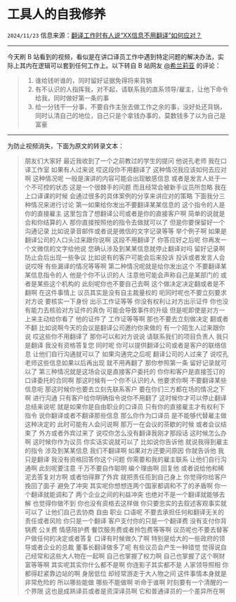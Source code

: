 # 工具人的自我修养

``2024/11/23``
信息来源：[翻译工作时有人说“XX信息不用翻译”如何应对？](https://www.bilibili.com/video/BV1sNSTY4EmQ)

- - -

今天刷 B 站看到的视频，看似是在讲口译员工作中遇到特定问题的解决办法，实际上其内在逻辑可以套到任何工作上。以下转自 B 站网友 [@希兰莉亚](https://space.bilibili.com/209135) 的评论：

> 1. 谁给钱听谁的，同时留好证据免得将来背锅
> 2. 有不认识的人指挥我，对不起，请联系我的直系领导/雇主，让他下命令给我，同时做好第一条的事
> 3. 给一分钱干一分事，不要自作主张去做工作之余的事，没好处还背锅，同时认清自己的地位，自己只是个拿钱办事的，莫数钱多了以为自己是富豪

- - -

为防止视频消失，下面为原文的转录文本：

> 朋友们大家好
> 最近我收到了一个之前教过的学生的提问
> 他说孔老师
> 我在口译工作室
> 如果有人过来说
> 哎这段你不用翻译了
> 这种情况我应该如何去应对啊
> 这种情况呢
> 一般是演讲的内容可能会出现敏感信息
> 或者是发言人处于一个不可控的状态
> 这是一个很棘手的问题
> 而且经常会被新手议员所忽略
> 我在上口译课的时候
> 会通过很多的具体案例的分享来讲应对的策略
> 下面我分三种情况来进行讨论
> 第一如果给你发出不要翻译某某信息的
> 这个指令的人是你的直接雇主
> 这里包含了想翻译公司或者是你的直接客户啊
> 简单的说就是会和你结算的人
> 那你直接按照他的指令去做就可以了
> 但是你要保留好一个沟通记录
> 比如说录音邮件或者说是微信的文字记录等等
> 举个例子啊
> 如果是翻译公司的人口头过来跟你说啊
> 这段不用翻译了
> 你答应好之后呢
> 你再发一个文微信的文字给他说
> 您确认涉及到某某信息就停止翻译对吗
> 留好记录啊
> 防止会后出现一些争议
> 比如说有的客户可能会后来投诉
> 投诉或者发言人会说哎呀
> 有些漏译的情况等等啊
> 第二种情况呢就是给你发出这个
> 不要翻译某某信息指令的人
> 他是个你不认识的人
> 注意他可能会声称自己是某部门的
> 或者是某些这个机构的
> 此刻呢你也不要自己去啊
> 这个做决定决定翻或者是不翻啊
> 在这件事情上
> 议员其实是没有自主裁量权的
> 呃同时呢也不要立刻要求对方说
> 要核实一下身份
> 出示工作证等等
> 你没有权利让对方出示证件
> 你也没有能力去核验对方证件的真伪
> 可能会导致事件的升级
> 但是呢即使是对方一上来主动给你看了
> 他的证件了
> 工作证等等啊
> 那也不要去立刻做决定
> 翻或者不翻
> 比如说啊今天的会议是翻译公司邀约你来做的
> 有一个陌生人过来跟你说
> 哎这些你不用翻译了
> 那你可以和对方说说
> 请联系我们的项目负责人
> 我只是翻译
> 我没有资格答复您
> 同时呢
> 你可以提供翻译公司或者是客户的联络信息
> 让他们自行沟通就可以了
> 如果沟通完之后呢
> 翻译公司的人过来了
> 说哎孔老师这些信息如果以后再出现
> 就不用再翻了
> 那你参照第一条
> 留好记录就可以了
> 第三种情况就是这场会议是直接客户委托的
> 你你和客户是直接签订的口译委托的合同啊
> 那这时候有一个你不认识的人
> 他要求你啊
> 不要翻译某些信息呃
> 那这时候你也要去立刻先联系客户
> 要在你们三方都在场的情况之下啊
> 进行沟通
> 只有客户给你明确指令说你不用翻了
> 这时候你才可以停止翻译
> 总结来说呢
> 就是如果你是自由职业的口译员
> 只有你的直接雇主才有权利下指令
> 说你翻译或者不翻译那些信息
> 那么你作为口译员
> 是不能够代替雇主做这种决定的
> 此时可能有人会问说啊
> 那万一在会议的茶歇的时候
> 或者会议结束了
> 外方或者外宾过来了
> 说哎你怎么没有翻译我刚才那段话
> 这时候怎么办啊
> 这时候你作为议员
> 你实话实说就可以了
> 比如说你告诉他
> 就说我得到雇主的指令
> 涉及到某某信息
> 我们不翻译啊
> 如果对方还要问原因
> 你就告诉他
> 我只是翻译
> 我没有资格回答你这个问题
> 你需要和我的雇主联系
> 让他们自行沟通啊
> 此刻呢要注意
> 千万不要自作聪明
> 编个理由啊
> 回复他
> 或者说给他和稀泥去答复对方啊
> 或者怕得罪了外宾
> 就把责任揽到自己身上
> 你觉得你给客户挽回了面子
> 避免了冲突
> 其实呢你想想连两个国家都调和不了的矛盾啊
> 你一个翻译就能调和了
> 两个企业之间的利益冲突
> 也绝对不是一个翻译就能够去解
> 也觉得你做不到
> 你也没有资格去这样做
> 你只要忠实的去叙述客观事实就可以了
> 让他们自己去协商
> 自由
> 职业
> 口语呢
> 不要去承担任何和翻译无关的责任或者风险
> 你只是一个翻译
> 客户支付你的只是一个翻译费
> 没有支付你背锅费
> 公关费
> 情感陪护费
> 餐饮服务费或者拎包费等等啊
> 议员呢也不要去替客户做任何的决定或者答复
> 口译有时候做久了啊
> 特别是给大的一些政府的领导或者企业的总裁
> 董事长翻译做多了呢
> 有些议员会产生一种错觉
> 觉得说自己经常和这些大人物在一起啊
> 自己也掌握了权力啊
> 自己也掌握了这个啊财富等等啊
> 其实呢其实你什么都不是啊
> 你连影子其实都不是
> 人家领导照相
> 你都得赶紧靠边站的啊
> 身居低位
> 却经常游走于大人物之间
> 这件事情本身就是非常危险的
> 所以哪些能做
> 哪些不能做啊
> 听命于谁啊
> 时刻要有一个清醒的一个界限
> 这也是成熟译员或者是资深译员啊
> 它和普通译员的一个差异所在啊 
